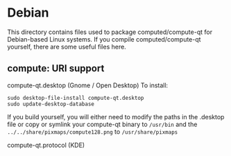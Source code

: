
Debian
====================
This directory contains files used to package computed/compute-qt
for Debian-based Linux systems. If you compile computed/compute-qt yourself, there are some useful files here.

## compute: URI support ##


compute-qt.desktop  (Gnome / Open Desktop)
To install:

	sudo desktop-file-install compute-qt.desktop
	sudo update-desktop-database

If you build yourself, you will either need to modify the paths in
the .desktop file or copy or symlink your compute-qt binary to `/usr/bin`
and the `../../share/pixmaps/compute128.png` to `/usr/share/pixmaps`

compute-qt.protocol (KDE)

